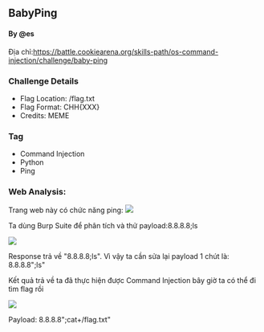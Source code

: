 ## BabyPing
#### By @es
Địa chỉ:https://battle.cookiearena.org/skills-path/os-command-injection/challenge/baby-ping
### Challenge Details
- Flag Location: /flag.txt
- Flag Format: CHH{XXX}
- Credits: MEME
### Tag
- Command Injection
- Python
- Ping
### Web Analysis:
Trang web này có chức năng ping:
![](https://github.com/lehai265/OS-Command-Injection/blob/main/Baby%20Ping/web.png)

Ta dùng Burp Suite để phân tích và thử payload:8.8.8.8;ls


![](https://github.com/lehai265/OS-Command-Injection/blob/main/Baby%20Ping/web1.png)


Response trả về "8.8.8.8;ls". Vì vậy ta cần sửa lại payload 1 chút là: 8.8.8.8";ls"

Kết quả trả về ta đã thực hiện được Command Injection bây giờ ta có thể đi tìm flag rồi

![](https://github.com/lehai265/OS-Command-Injection/blob/main/Baby%20Ping/web2.png)

Payload: 8.8.8.8";cat+/flag.txt"
